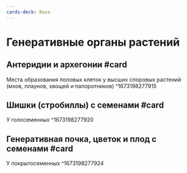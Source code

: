 ```yaml
---
cards-deck: Base
---
```


# Генеративные органы растений

## Антеридии и архегонии #card 
Места образования половых клеток у высших споровых растений (мхов, плаунов, хвощей и папоротников)
^1673198277915

## Шишки (стробиллы) с семенами #card 
У голосеменных
^1673198277920

## Генеративная почка, цветок и плод с семенами #card 
У покрытосеменных
^1673198277924
